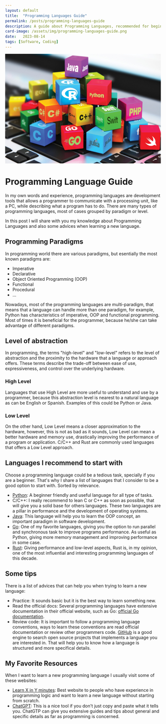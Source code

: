 ```yaml
---
layout: default
title:  "Programming Languages Guide"
permalink: /posts/programming-languages-guide
description: A guide about Programming Languages, recommended for beginners.
card-image: /assets/img/programming-languages-guide.png
date:   2023-08-14
tags: [Software, Coding]
---
```


<img src="/assets/img/programming-languages-guide.png" class="post-img-header"/>

<p class="text-center">
    <h1 class="text-center">Programming Language Guide</h1>
</p>

In my own words and experience, programming languages are development tools that
allows a programmer to communicate with a processing unit, like a PC, while describing 
what a program has to do. There are many types of programming languages, most
of cases grouped by paradigm or level.

In this post I will share with you my knowledge about Programming Languages
and also some advices when learning a new language.

## Programming Paradigms

In programming world there are various paradigms, but esentially the most 
known paradigms are:

- Imperative
- Declarative
- Object Oriented Programming (OOP)
- Functional
- Procedural
- ...

Nowadays, most of the programming languages are multi-paradigm, that means that 
a language can handle more than one paradigm, for example, Python has characteristics
of imperative, OOP and functional programming. Most of times it is beneficial for the
programmer, because he/she can take advantage of different paradigms.

## Level of abstraction

In programming, the terms "high-level" and "low-level" refers to the level of
abstraction and the proximity to the hardware that a language or approach
offers. These terms describe the trade-off between ease of use, expressiveness,
and control over the underlying hardware.

### High Level

Languages that use High Level are more useful to understand and use by a 
programmer, because this abstraction level is nearest to a natural language 
as can be English or Spanish. Examples of this could be Python or Java.

### Low Level

On the other hand, Low Level means a closer approximation to the hardware, 
however, this is not as bad as it sounds, Low Level can mean a better 
hardware and memory use, drastically improving the performance of a 
program or application. C/C++ and Rust are commonly used languages that 
offers a Low Level approach.

## Languages I recommend to start with

Choose a programming language could be a tedious task, specially if you 
are a beginner. That's why I share a list of languages that I consider 
to be a good option to start with. Sorted by relevance.

- [Python](https://www.python.org): A beginner friendly and useful language for
all type of tasks.
- C/C++: I really recommend to lean C or C++ as soon as possible, that will give 
you a solid base for others languages. These two languages are a pillar in 
performance and the development of operating systems.
- [Java](https://www.java.com/en/): This language will help you to learn 
the OOP concept, an important paradigm in software development.
- [Go](https://www.go.dev): One of my favorite languages, giving you 
the option to run parallel and synchronous task to improve programs 
performance. As useful as Python, giving more memory management and improving 
performance in some case.
- [Rust](https://www.rust-lang.org): Giving performance and low-level aspects,
Rust is, in my opinion, one of the most influential and interesting programming
languages of this decade.

## Some tips

There is a list of advices that can help you when trying to learn a new 
language:

- Practice: It sounds basic but it is the best way to learn something new.
- Read the official docs: Several programming languages have extensive
documentation in their official website, such as Go: [official Go documentation](https://go.dev/doc/).
- Review code: It is important to follow a programming language conventions, 
ways to learn these conventions are read official documentation or review 
other programmers code. [GitHub](https://github.com) is a good engine to search
open source projects that implements a language you are interested in. That will
help you to know how a language is structured and more specifical details.

## My Favorite Resources

When I want to learn a new programming language I usually visit some 
of these websites:

- [Learn X in Y minutes](https://learnxinyminutes.com): Best website to 
people who have experience in programming logic and want to learn a new 
language without starting from scratch.
- [ChatGPT](https://chat.openai.com): This is a nice tool if you 
don't just copy and paste what it tells you. ChatGTP can give you 
extensive guides and tips about general and specific details as 
far as programming is concerned.